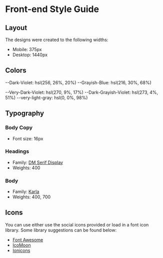 # Front-end Style Guide

## Layout

The designs were created to the following widths:

- Mobile: 375px
- Desktop: 1440px

## Colors


--Dark-Violet: hsl(256, 26%, 20%)
--Grayish-Blue: hsl(216, 30%, 68%)

--Very-Dark-Violet: hsl(270, 9%, 17%)
--Dark-Grayish-Violet: hsl(273, 4%, 51%)
--very-light-gray: hsl(0, 0%, 98%)

## Typography

### Body Copy

- Font size: 16px

### Headings

- Family: [DM Serif Display](https://fonts.google.com/specimen/DM+Serif+Display)
- Weights: 400

### Body

- Family: [Karla](https://fonts.google.com/specimen/Karla)
- Weights: 400, 700

## Icons

You can use either use the social icons provided or load in a font icon library. Some library suggestions can be found below:

- [Font Awesome](https://fontawesome.com)
- [IcoMoon](https://icomoon.io)
- [Ionicons](https://ionicons.com)